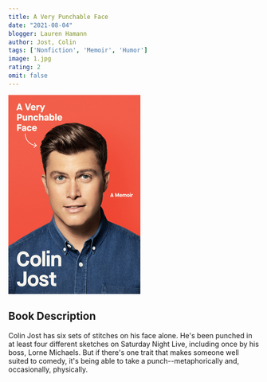 ```yaml
---
title: A Very Punchable Face
date: "2021-08-04"
blogger: Lauren Hamann
author: Jost, Colin
tags: ['Nonfiction', 'Memoir', 'Humor']
image: 1.jpg
rating: 2
omit: false
---
```


![Book Cover](1.jpg)

## Book Description

Colin Jost has six sets of stitches on his face alone. He's been punched in at least four different sketches on Saturday Night Live, including once by his boss, Lorne Michaels. But if there's one trait that makes someone well suited to comedy, it's being able to take a punch--metaphorically and, occasionally, physically.
